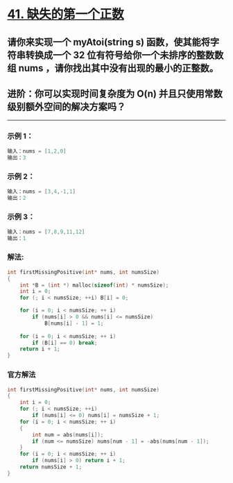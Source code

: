 # **[41. 缺失的第一个正数](https://leetcode-cn.com/problems/first-missing-positive/)**

## 请你来实现一个 myAtoi(string s) 函数，使其能将字符串转换成一个 32 位有符号给你一个未排序的整数数组 nums ，请你找出其中没有出现的最小的正整数。

## 进阶：你可以实现时间复杂度为 O(n) 并且只使用常数级别额外空间的解决方案吗？

---

### **示例 1：**

```c
输入：nums = [1,2,0]
输出：3
```

### **示例 2：**

```c
输入：nums = [3,4,-1,1]
输出：2
```

### **示例 3：**

```c
输入：nums = [7,8,9,11,12]
输出：1
```

### **解法:**

```c
int firstMissingPositive(int* nums, int numsSize)
{
    int *B = (int *) malloc(sizeof(int) * numsSize);
    int i = 0;
    for (; i < numsSize; ++i) B[i] = 0;

    for (i = 0; i < numsSize; ++ i)
        if (nums[i] > 0 && nums[i] <= numsSize)
            B[nums[i] - 1] = 1;
        
    for (i = 0; i < numsSize; ++ i)
        if (B[i] == 0) break;
    return i + 1;
}
```

### **官方解法**

```c
int firstMissingPositive(int* nums, int numsSize)
{
    int i = 0;
    for (; i < numsSize; ++i)
        if (nums[i] <= 0) nums[i] = numsSize + 1;
    for (i = 0; i < numsSize; ++ i)
    {
        int num = abs(nums[i]);
        if (num <= numsSize) nums[num - 1] = -abs(nums[num - 1]);
    }
    for (i = 0; i < numsSize; ++ i)
        if (nums[i] > 0) return i + 1;
    return numsSize + 1;
}
```